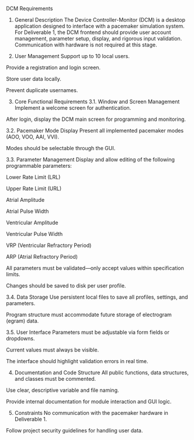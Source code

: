 DCM Requirements

1. General Description
   The Device Controller-Monitor (DCM) is a desktop application designed to interface with a pacemaker simulation system. For Deliverable 1, the DCM frontend should provide user account management, parameter setup, display, and rigorous input validation. Communication with hardware is not required at this stage.

2. User Management
   Support up to 10 local users.

Provide a registration and login screen.

Store user data locally.

Prevent duplicate usernames.

3. Core Functional Requirements
   3.1. Window and Screen Management
   Implement a welcome screen for authentication.

After login, display the DCM main screen for programming and monitoring.

3.2. Pacemaker Mode Display
Present all implemented pacemaker modes (AOO, VOO, AAI, VVI).

Modes should be selectable through the GUI.

3.3. Parameter Management
Display and allow editing of the following programmable parameters:

Lower Rate Limit (LRL)

Upper Rate Limit (URL)

Atrial Amplitude

Atrial Pulse Width

Ventricular Amplitude

Ventricular Pulse Width

VRP (Ventricular Refractory Period)

ARP (Atrial Refractory Period)

All parameters must be validated—only accept values within specification limits.

Changes should be saved to disk per user profile.

3.4. Data Storage
Use persistent local files to save all profiles, settings, and parameters.

Program structure must accommodate future storage of electrogram (egram) data.

3.5. User Interface
Parameters must be adjustable via form fields or dropdowns.

Current values must always be visible.

The interface should highlight validation errors in real time.

4. Documentation and Code Structure
   All public functions, data structures, and classes must be commented.

Use clear, descriptive variable and file naming.

Provide internal documentation for module interaction and GUI logic.

5. Constraints
   No communication with the pacemaker hardware in Deliverable 1.

Follow project security guidelines for handling user data.
